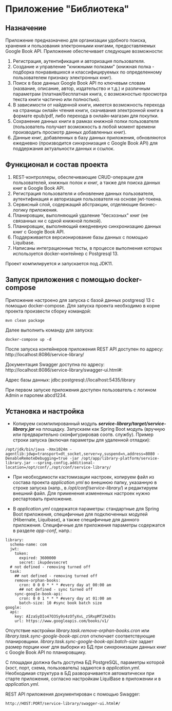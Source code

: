 # Приложение "Библиотека"

## Назначение
Приложение предназначено для организации удобного поиска, хранения и пользования электронными книгами, предоставляемых Google Book API.
Приложение обеспечивает следующие возможности:
1. Регистрация, аутентификация и авторизация пользователя.
2. Создание и управление "книжными полками" (книжная полка - подборка понравившихся и классифицируемых по определенному пользователем признаку электронных книг).
3. Поиск в базе данных Google Book API по ключевым словам (название, описание, автор, издательство и т.д.) и различным параметрам (платная/бесплатная книга, с возможностью просмотра текста книги частично или полностью).
4. В зависимости от найденной книги, имеется возможность перехода на страницы онлайн чтения книги, скачивания электронной книги в формате epub/pdf, либо перехода в онлайн-магазин для покупки. 
4. Сохранение данных книги в рамках книжной полки пользователя (пользователь получает возможность в любой момент времени производить просмотр данных добавленных книг). 
5. Данные книг, добавленных в базу данных приложения, обновляются ежедневно (производится синхронизация с Google Book API) для поддержания актуальности данных и ссылок. 
 
## Функционал и состав проекта
1. REST-контроллеры, обеспечивающие CRUD-операции для пользователей, книжных полок и книг, а также для поиска данных книг в Google Book API. 
2. Регистрация пользователя и обновление данных пользователя, аутентификация и авторизация пользователя на основе jwt-токена.
3. Сервисный слой, содержащий абстракции, отделяющие бизнес-логику приложения. 
4. Планировщик, выполняющий удаление "бесхозных" книг (не связанных ни с одной книжной полкой). 
5. Планировщик, выполняющий ежедневную синхронизацию данных книг с Google Book API. 
6. Поддерживается версионирование базы данных с помощью Liquibase.
7. Написаны интеграционные тесты, в процессе выполнения которых используется docker-контейнер с Postgresql 13.

Проект компилируется и запускается под JDK11.


## Запуск приложения с помощью docker-compose
Приложение настроено для запуска с базой данных postgresql 13 с помощью docker-compose. 
Для запуска проекта необходимо в корне проекта произвести сборку командой:
```
mvn clean package
```
Далее выполнить команду для запуска:
```
docker-compose up -d
```
После запуска контейнеров приложения REST API доступен по адресу: http://localhost:8086/service-library/

Документация Swagger доступна по адресу: http://localhost:8086/service-library/swagger-ui.html#:

Адрес базы данных: jdbc:postgresql://localhost:5435/library

При первом запуске приложения доступен пользователь с логином Admin и паролем abcd1234.

## Установка и настройка

- Копируем скомпилированный модуль ***service-library/target/service-library.jar*** на площадку. Запускаем как Spring Boot модуль
(вручную или предварительно сконфигурировав соотв. службу).
Пример строки запуска (включая параметры для удаленной отладки):
```
/opt/jdk/bin/java -Xmx1024m -agentlib:jdwp=transport=dt_socket,server=y,suspend=n,address=8080 -DenableRemoteDebugging=true -jar /opt/app/library-platform/service-library.jar --spring.config.additional-location=/opt/conf/,/opt/conf/service-library/
```
- При необходимости кастомизации настроек, копируем файл из состава проекта *application.yml* во внешнюю папку, указанную в строке
запуска (напр., в */opt/conf/service-library/*) и редактируем внешний файл. Для применения измененных настроек нужно рестартовать приложение.

- В *application.yml* содержатся параметры: стандартные для Spring Boot приложения, специфичные для подключенных модулей (Hibernate, Liquibase),
а также специфичные для данного приложения. Специфичные для приложения параметры содержатся в разделе *app-conf*, напр.:
```
library:
  schema-name: com
  jwt:
    token:
      expired: 3600000
      secret: ikupdevsecret
  # not defined - removing turned off
  task:
    ## not defined - removing turned off
    remove-orphan-books:
      cron: 0 0 0 * * * #every day at 00:00 am
      ## not defined - sync turned off
    sync-google-book-api:
      cron: 0 0 1 * * * #every day at 01:00 am
      batch-size: 10 #sync book batch size
google:
  api:
    key: AIzaSyDIo47O3Sy9s4zOfyXvL_zSRxpMf2XeD3s
    url: https://www.googleapis.com/books/v1/
```
Отсутствие настройки *library.task.remove-orphan-books.cron* или *library.task.sync-google-book-api.cron* отключает соответствующие планировщики. 
*library.task.sync-google-book-api.batch-size* задает размер порции книг для выборки из БД при синхронизации данных книг c Google Book API по планировщику. 

С площадки должна быть доступна БД PostgreSQL, параметры которой (хост, порт, схема, пользователь) задаются в *application.yml*. 
Необходимая структура в БД разворачивается автоматически при старте приложения, согласно настройкам LiquiBase в приложении и в *application.yml*.

REST API приложения документирован с помощью Swagger:
```
http://HOST:PORT/service-library/swagger-ui.html#/
```

